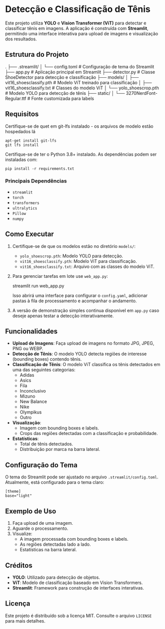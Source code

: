 # Detecção e Classificação de Tênis

Este projeto utiliza **YOLO** e **Vision Transformer (ViT)** para detectar e classificar tênis em imagens. A aplicação é construída com **Streamlit**, permitindo uma interface interativa para upload de imagens e visualização dos resultados.

## Estrutura do Projeto
.
├── .streamlit/
│   └── config.toml        # Configuração de tema do Streamlit
├── app.py               # Aplicação principal em Streamlit
├── detector.py                # Classe ShoeDetector para detecção e classificação
├── models/
│   ├── vit16_shoesclassify.pth    # Modelo ViT treinado para classificação
│   ├── vit16_shoesclassify.txt # Classes do modelo ViT
│   └── yolo_shoescrop.pth         # Modelo YOLO para detecção de tênis
├── static/
│   └── 3270NerdFont-Regular.ttf   # Fonte customizada para labels

## Requisitos

Certifique-se de quet em git-lfs instalado - os arquivos de modelo estão hospedados lá 

    apt-get install git-lfs
    git lfs install
Certifique-se de ter o Python 3.8+ instalado. As dependências podem ser instaladas com:

    pip install -r requirements.txt


### Principais Dependências

- `streamlit`
- `torch`
- `transformers`
- `ultralytics`
- `Pillow`
- `numpy`

## Como Executar

1. Certifique-se de que os modelos estão no diretório `models/`:
   - `yolo_shoescrop.pth`: Modelo YOLO para detecção.
   - `vit16_shoesclassify.pth`: Modelo ViT para classificação.
   - `vit16_shoesclassify.txt`: Arquivo com as classes do modelo ViT.

2. Para gerenciar tarefas em lote use `web_app.py`:

    streamlit run web_app.py

   Isso abrirá uma interface para configurar o `config.yaml`, adicionar pastas à fila de processamento e acompanhar o andamento.

3. A versão de demonstração simples continua disponível em `app.py` caso deseje apenas testar a detecção interativamente.

## Funcionalidades

- **Upload de Imagens**: Faça upload de imagens no formato JPG, JPEG, PNG ou WEBP.
- **Detecção de Tênis**: O modelo YOLO detecta regiões de interesse (bounding boxes) contendo tênis.
- **Classificação de Tênis**: O modelo ViT classifica os tênis detectados em uma das seguintes categorias:
  - Adidas
  - Asics
  - Fila
  - Inconclusivo
  - Mizuno
  - New Balance
  - Nike
  - Olympikus
  - Outro
- **Visualização**:
  - Imagem com bounding boxes e labels.
  - Crops das regiões detectadas com a classificação e probabilidade.
- **Estatísticas**:
  - Total de tênis detectados.
  - Distribuição por marca na barra lateral.

## Configuração do Tema

O tema do Streamlit pode ser ajustado no arquivo `.streamlit/config.toml`. Atualmente, está configurado para o tema claro:

    [theme]
    base="light"

## Exemplo de Uso

1. Faça upload de uma imagem.
2. Aguarde o processamento.
3. Visualize:
   - A imagem processada com bounding boxes e labels.
   - As regiões detectadas lado a lado.
   - Estatísticas na barra lateral.

## Créditos

- **YOLO**: Utilizado para detecção de objetos.
- **ViT**: Modelo de classificação baseado em Vision Transformers.
- **Streamlit**: Framework para construção de interfaces interativas.

## Licença

Este projeto é distribuído sob a licença MIT. Consulte o arquivo `LICENSE` para mais detalhes.